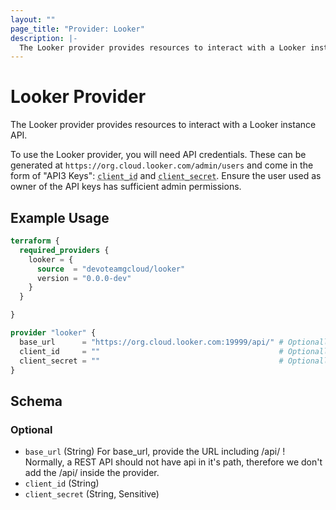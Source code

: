 ```yaml
---
layout: ""
page_title: "Provider: Looker"
description: |-
  The Looker provider provides resources to interact with a Looker instance API.
---
```


# Looker Provider

The Looker provider provides resources to interact with a Looker instance API.

To use the Looker provider, you will need API credentials. These can be generated at `https://org.cloud.looker.com/admin/users` and come in the form of "API3 Keys": <abbr title="\b[a-zA-Z0-9]{20}\b">`client_id`</abbr> and <abbr title="\b[a-zA-Z0-9]{24}\b">`client_secret`</abbr>.
Ensure the user used as owner of the API keys has sufficient admin permissions.


## Example Usage

```terraform
terraform {
  required_providers {
    looker = {
      source  = "devoteamgcloud/looker"
      version = "0.0.0-dev"
    }
  }

}

provider "looker" {
  base_url      = "https://org.cloud.looker.com:19999/api/" # Optionally use env var LOOKER_BASE_URL
  client_id     = ""                                        # Optionally use env var LOOKER_API_CLIENT_ID
  client_secret = ""                                        # Optionally use env var LOOKER_API_CLIENT_SECRET
}
```

<!-- schema generated by tfplugindocs -->
## Schema

### Optional

- `base_url` (String) For base_url, provide the URL including /api/ ! Normally, a REST API should not have api in it's path, therefore we don't add the /api/ inside the provider.
- `client_id` (String)
- `client_secret` (String, Sensitive)